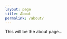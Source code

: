 ```yaml
---
layout: page
title: About
permalink: /about/
---
```


<p class="message">
  This will be the about page...
</p>

